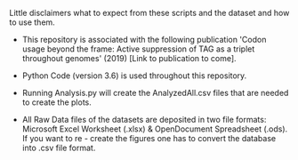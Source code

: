 Little disclaimers what to expect from these scripts and the dataset and how to use them. 

- This repository is associated with the following publication 'Codon usage beyond the frame: Active suppression of TAG as a triplet throughout genomes' (2019) [Link to publication to come]. 

- Python Code (version 3.6) is used throughout this repository.

- Running Analysis.py will create the AnalyzedAll.csv files that are needed to create the plots. 

- All Raw Data files of the datasets are deposited in two file formats: Microsoft Excel Worksheet (.xlsx) & OpenDocument Spreadsheet (.ods). If you want to re - create the figures one has to convert the database into .csv file format. 
